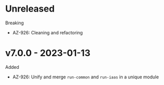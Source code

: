 # Unreleased

Breaking
  * AZ-926: Cleaning and refactoring

# v7.0.0 - 2023-01-13

Added
  * AZ-926: Unify and merge `run-common` and `run-iaas` in a unique module
